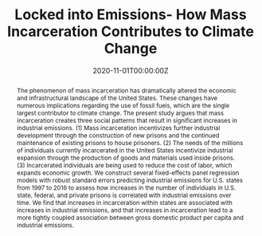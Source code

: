 ---
abstract: The phenomenon of mass incarceration has dramatically altered the economic and infrastructural landscape of the United States. These changes have numerous implications regarding the use of fossil fuels, which are the single largest contributor to climate change. The present study argues that mass incarceration creates three social patterns that result in significant increases in industrial emissions. (1) Mass incarceration incentivizes further industrial development through the construction of new prisons and the continued maintenance of existing prisons to house prisoners. (2) The needs of the millions of individuals currently incarcerated in the United States incentivize industrial expansion through the production of goods and materials used inside prisons. (3) Incarcerated individuals are being used to reduce the cost of labor, which expands economic growth. We construct several fixed-effects panel regression models with robust standard errors predicting industrial emissions for U.S. states from 1997 to 2016 to assess how increases in the number of individuals in U.S. state, federal, and private prisons is correlated with industrial emissions over time. We find that increases in incarceration within states are associated with increases in industrial emissions, and that increases in incarceration lead to a more tightly coupled association between gross domestic product per capita and industrial emissions.
authors:
- Julius Alexander McGee
- Patrick Trent Greiner
- Carl Appleton
date: "2020-11-01T00:00:00Z"
doi: "https://doi.org/10.1177/2329496520974006"
featured: true
image:
  caption: 'Figure 1: [**As more people are incarcerated growing the economy becomes more carbon intensive**](https://journals.sagepub.com/doi/full/10.1177/2329496520974006)'
  focal_point: ""
  preview_only: false
projects: []
publication: '*Social Currents*'
publication_short: ""
publication_types:
- "2"
publishDate: "2017-01-01T00:00:00Z"
slides: ""
summary: Increases in incarceration within states are associated with increases in industrial emissions, and that increases in incarceration lead to a more tightly coupled association between gross domestic product per capita and industrial emissions.
tags:
- Source Themes
title: Locked into Emissions- How Mass Incarceration Contributes to Climate Change
#url_code: ""
#url_dataset: ""
url_pdf: /files/prisons.pdf
#url_poster: ""
url_project: ""
#url_slides: ""
#url_source: ""
#url_video: ""
---